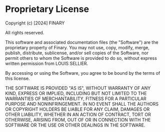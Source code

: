 # Proprietary License

Copyright (c) [2024] FINARY

All rights reserved.

This software and associated documentation files (the "Software") are the proprietary property of Finary. You may not use, copy, modify, merge, publish, distribute, sublicense, and/or sell copies of the Software, nor permit others to whom the Software is provided to do so, without express written permission from LOUIS SELLIER.

By accessing or using the Software, you agree to be bound by the terms of this license.

THE SOFTWARE IS PROVIDED "AS IS", WITHOUT WARRANTY OF ANY KIND, EXPRESS OR IMPLIED, INCLUDING BUT NOT LIMITED TO THE WARRANTIES OF MERCHANTABILITY, FITNESS FOR A PARTICULAR PURPOSE AND NONINFRINGEMENT. IN NO EVENT SHALL THE AUTHORS OR COPYRIGHT HOLDERS BE LIABLE FOR ANY CLAIM, DAMAGES OR OTHER LIABILITY, WHETHER IN AN ACTION OF CONTRACT, TORT OR OTHERWISE, ARISING FROM, OUT OF OR IN CONNECTION WITH THE SOFTWARE OR THE USE OR OTHER DEALINGS IN THE SOFTWARE.